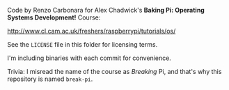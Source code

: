 Code by Renzo Carbonara for Alex Chadwick's **Baking Pi: Operating
Systems Development!** Course:

http://www.cl.cam.ac.uk/freshers/raspberrypi/tutorials/os/

See the `LICENSE` file in this folder for licensing terms.

I'm including binaries with each commit for convenience.

Trivia: I misread the name of the course as *Breaking* Pi, and that's
why this repository is named `break-pi`.
